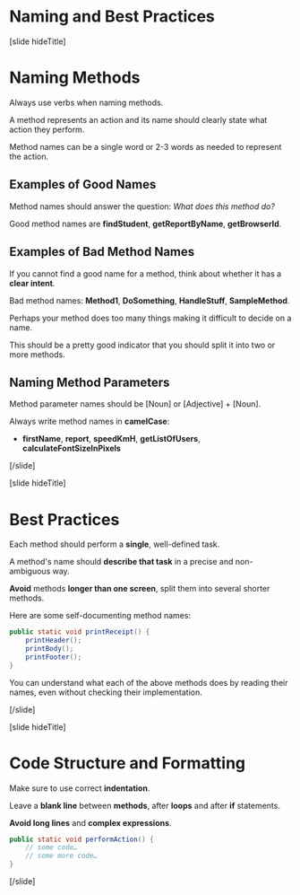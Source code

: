 # Naming and Best Practices

[slide hideTitle]
# Naming Methods

Always use verbs when naming methods.

A method represents an action and its name should clearly state what action they perform.

Method names can be a single word or 2-3 words as needed to represent the action.

## Examples of Good Names

Method names should answer the question: *What does this method do?*

Good method names are **findStudent**, **getReportByName**, **getBrowserId**.


## Examples of Bad Method Names

If you cannot find a good name for a method, think about whether it has a **clear intent**.

Bad method names: **Method1**, **DoSomething**, **HandleStuff**, **SampleMethod**.

Perhaps your method does too many things making it difficult to decide on a name.

This should be a pretty good indicator that you should split it into two or more methods.

## Naming Method Parameters

Method parameter names should be \[Noun\] or \[Adjective\] + \[Noun\]. 

Always write method names in **camelCase**:

- **firstName**, **report**, **speedKmH**, **getListOfUsers**, **calculateFontSizeInPixels**


[/slide]

[slide hideTitle]
# Best Practices

Each method should perform a **single**, well-defined task.

A method's name should **describe that task** in a precise and non-ambiguous way.

**Avoid** methods **longer than one screen**, split them into several shorter methods.

Here are some self-documenting method names:

```Java
public static void printReceipt() {
    printHeader();
    printBody();
    printFooter();
}
```

You can understand what each of the above methods does by reading their names, even without checking their implementation.

[/slide]

[slide hideTitle]
# Code Structure and Formatting

Make sure to use correct **indentation**.

Leave a **blank line** between **methods**, after **loops** and after **if** statements.

**Avoid long lines** and **complex expressions**.

```Java
public static void performAction() {
    // some code…
    // some more code…
}
```
[/slide]
